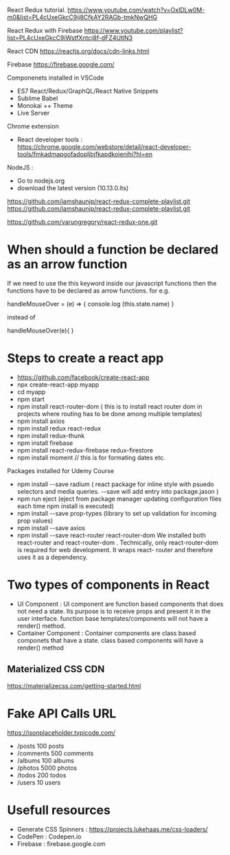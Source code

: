 React Redux tutorial.
https://www.youtube.com/watch?v=OxIDLw0M-m0&list=PL4cUxeGkcC9ij8CfkAY2RAGb-tmkNwQHG

React Redux with Firebase
https://www.youtube.com/playlist?list=PL4cUxeGkcC9iWstfXntcj8f-dFZ4UtlN3

React CDN
https://reactjs.org/docs/cdn-links.html

Firebase
https://firebase.google.com/


<script crossorigin src="https://unpkg.com/react@16/umd/react.development.js"></script>
<script crossorigin src="https://unpkg.com/react-dom@16/umd/react-dom.development.js"></script>

<script crossorigin src="https://unpkg.com/react@16/umd/react.production.min.js"></script>
<script crossorigin src="https://unpkg.com/react-dom@16/umd/react-dom.production.min.js"></script>

Componenets installed in VSCode
- ES7 React/Redux/GraphQL/React Native Snippets
- Sublime Babel
- Monokai ++ Theme
- Live Server

Chrome extension
- React developer tools : https://chrome.google.com/webstore/detail/react-developer-tools/fmkadmapgofadopljbjfkapdkoienihi?hl=en

NodeJS :
- Go to nodejs.org
- download the latest version (10.13.0.lts)


https://github.com/iamshaunjp/react-redux-complete-playlist.git
https://github.com/iamshaunjp/react-redux-complete-playlist.git


https://github.com/varungregory/react-redux-one.git


When should a function be declared as an arrow function
=======================================================
If we need to use the this keyword inside our javascript functions then the functions
have to be declared as arrow functions. for e.g.

handleMouseOver = (e) => {
    console.log (this.state.name)
}

instead of 

handleMouseOver(e){
}



Steps to create a react app
===========================
- https://github.com/facebook/create-react-app
- npx create-react-app myapp
- cd myapp
- npm start
- npm install react-router-dom  ( this is to install react router dom in projects where routing has to be done among multiple
  templates)
- npm install axios 
- npm install redux react-redux 
- npm install redux-thunk
- npm install firebase
- npm install react-redux-firebase redux-firestore
- npm install moment // this is for formating dates etc.

Packages installed for Udemy Course
- npm install --save radium 
  ( react package for inline style with psuedo selectors and media queries.  --save will add entry into package.jason )
- npm run eject (eject from package manager updating configuration files each time npm install is executed)
- npm install --save prop-types 
  (library to set up validation for incoming prop values)
- npm install --save axios
- npm install --save react-router react-router-dom
  We installed both react-router  and react-router-dom . Technically, only react-router-dom  is required for web development. 
  It wraps react- router  and therefore uses it as a dependency. 

Two types of components in React
================================
- UI Component : UI component are function based components that does not need a state.  Its purpose is to receive props
  and present it in the user interface.  function base templates/components will not have a render() method.
- Container Component  : Container components are class based componets that have a state. class based components will have a render()
  method


Materialized CSS CDN
--------------------
https://materializecss.com/getting-started.html
<link rel="stylesheet" href="https://cdnjs.cloudflare.com/ajax/libs/materialize/1.0.0-rc.2/css/materialize.min.css">    

Fake API Calls URL
==================
https://jsonplaceholder.typicode.com/
- /posts 	100 posts
- /comments 	500 comments
- /albums 	100 albums
- /photos 	5000 photos
- /todos 	200 todos
- /users 	10 users

Usefull resources
=================
- Generate CSS Spinners : https://projects.lukehaas.me/css-loaders/
- CodePen : Codepen.io
- Firebase : firebase.google.com


